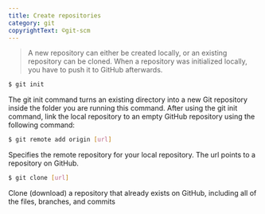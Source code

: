 ```yaml
---
title: Create repositories
category: git
copyrightText: ©git-scm
---
```


> A new repository can either be created locally, or an existing repository can be cloned. When a repository was initialized locally, you have to push it to GitHub afterwards.

```sh
$ git init
```
The git init command turns an existing directory into a new Git repository inside the folder you are running this command. After using the git init command, link the local repository to an empty GitHub repository using the following command:

```sh
$ git remote add origin [url]
```
Specifies the remote repository for your local repository. The url points to a repository on GitHub.

```sh
$ git clone [url]
```
Clone (download) a repository that already exists on GitHub, including all of the files, branches, and commits